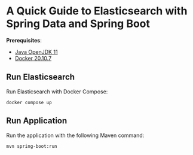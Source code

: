 # A Quick Guide to Elasticsearch with Spring Data and Spring Boot

**Prerequisites**:

- [Java OpenJDK 11](https://jdk.java.net/java-se-ri/11)
- [Docker 20.10.7](https://docs.docker.com/engine/install/)

## Run Elasticsearch
Run Elasticsearch with Docker Compose:

```shell
docker compose up
```
## Run Application
Run the application with the following Maven command:

```shell
mvn spring-boot:run
```
